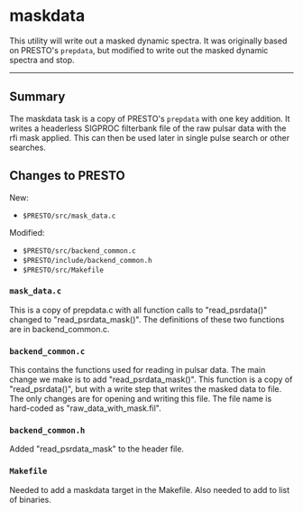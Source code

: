 # maskdata

This utility will write out a masked dynamic spectra.
It was originally based on PRESTO's `prepdata`, but modified to write out the masked dynamic spectra and stop.

------------------

## Summary

The maskdata task is a copy of PRESTO's `prepdata` with one key addition.  It writes 
a headerless SIGPROC filterbank file of the raw pulsar data with the 
rfi mask applied.  This can then be used later in single pulse search
or other searches. 

## Changes to PRESTO

New:  

   * `$PRESTO/src/mask_data.c` 

Modified:  

   * `$PRESTO/src/backend_common.c`
   * `$PRESTO/include/backend_common.h`
   * `$PRESTO/src/Makefile` 


### `mask_data.c`

This is a copy of prepdata.c with all function calls to "read_psrdata()" 
changed to "read_psrdata_mask()".  The definitions of these two functions 
are in backend_common.c.


### `backend_common.c`

This contains the functions used for reading in pulsar data.  The main 
change we make is to add "read_psrdata_mask()".  This function is a 
copy of "read_psrdata()", but with a write step that writes the masked 
data to file.  The only changes are for opening and writing this file. 
The file name is hard-coded as "raw_data_with_mask.fil".  


### `backend_common.h`

Added "read_psrdata_mask" to the header file.

### `Makefile`

Needed to add a maskdata target in the Makefile.  Also needed to 
add to list of binaries.  

